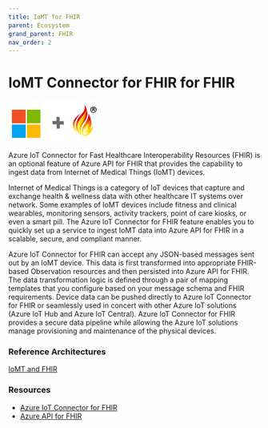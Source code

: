 ```yaml
---
title: IoMT for FHIR
parent: Ecosystem
grand_parent: FHIR
nav_order: 2
---
```


# IoMT Connector for FHIR for FHIR 

![Microsoft and FHIR](/assets/images/msftfhir.png)

Azure IoT Connector for Fast Healthcare Interoperability Resources (FHIR) is an optional feature of Azure API for FHIR that provides the capability to ingest data from Internet of Medical Things (IoMT) devices. 

Internet of Medical Things is a category of IoT devices that capture and exchange health & wellness data with other healthcare IT systems over network. Some examples of IoMT devices include fitness and clinical wearables, monitoring sensors, activity trackers, point of care kiosks, or even a smart pill. The Azure IoT Connector for FHIR feature enables you to quickly set up a service to ingest IoMT data into Azure API for FHIR in a scalable, secure, and compliant manner.

Azure IoT Connector for FHIR can accept any JSON-based messages sent out by an IoMT device. This data is first transformed into appropriate FHIR-based Observation resources and then persisted into Azure API for FHIR. The data transformation logic is defined through a pair of mapping templates that you configure based on your message schema and FHIR requirements. Device data can be pushed directly to Azure IoT Connector for FHIR or seamlessly used in concert with other Azure IoT solutions (Azure IoT Hub and Azure IoT Central). Azure IoT Connector for FHIR provides a secure data pipeline while allowing the Azure IoT solutions manage provisioning and maintenance of the physical devices.


### Reference Architectures 
[IoMT and FHIR](site/Architectures-IoMT.html)

### Resources 
- [Azure IoT Connector for FHIR](https://docs.microsoft.com/en-us/azure/healthcare-apis/overview#azure-iot-connector-for-fhir-preview)
- [Azure API for FHIR](https://azure.microsoft.com/en-us/services/azure-api-for-fhir/)

